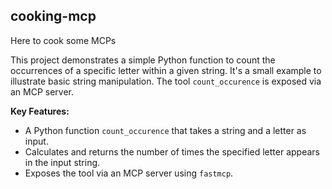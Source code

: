 ## cooking-mcp

Here to cook some MCPs

This project demonstrates a simple Python function to count the occurrences of a specific letter within a given string. It's a small example to illustrate basic string manipulation. The tool `count_occurence` is exposed via an MCP server.

**Key Features:**

*   A Python function `count_occurence` that takes a string and a letter as input.
*   Calculates and returns the number of times the specified letter appears in the input string.
*   Exposes the tool via an MCP server using `fastmcp`.